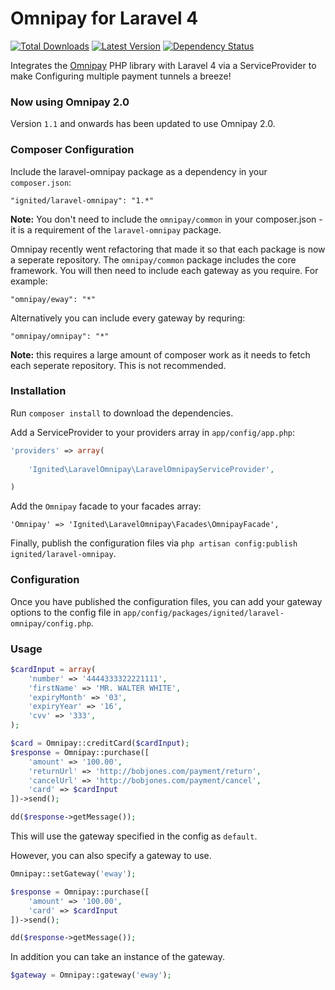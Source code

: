 Omnipay for Laravel 4
==============

[![Total Downloads](https://img.shields.io/packagist/dt/ignited/laravel-omnipay.svg)](https://packagist.org/packages/ignited/laravel-omnipay)
[![Latest Version](http://img.shields.io/packagist/v/ignited/laravel-omnipay.svg)](https://github.com/ignited/laravel-omnipay/releases)
[![Dependency Status](https://www.versioneye.com/php/ignited:laravel-omnipay/badge.svg)](https://www.versioneye.com/php/ignited:laravel-omnipay)

Integrates the [Omnipay](https://github.com/adrianmacneil/omnipay) PHP library with Laravel 4 via a ServiceProvider to make Configuring multiple payment tunnels a breeze!

### Now using Omnipay 2.0

Version `1.1` and onwards has been updated to use Omnipay 2.0.

### Composer Configuration

Include the laravel-omnipay package as a dependency in your `composer.json`:

    "ignited/laravel-omnipay": "1.*"
    
**Note:** You don't need to include the `omnipay/common` in your composer.json - it is a requirement of the `laravel-omnipay` package.

Omnipay recently went refactoring that made it so that each package is now a seperate repository. The `omnipay/common` package includes the core framework. You will then need to include each gateway as you require. For example:

    "omnipay/eway": "*"
    
Alternatively you can include every gateway by requring:

    "omnipay/omnipay": "*"

**Note:** this requires a large amount of composer work as it needs to fetch each seperate repository. This is not recommended.

### Installation

Run `composer install` to download the dependencies.

Add a ServiceProvider to your providers array in `app/config/app.php`:

```php
'providers' => array(
	
	'Ignited\LaravelOmnipay\LaravelOmnipayServiceProvider',

)
```

Add the `Omnipay` facade to your facades array:

	'Omnipay' => 'Ignited\LaravelOmnipay\Facades\OmnipayFacade',
	
Finally, publish the configuration files via `php artisan config:publish ignited/laravel-omnipay`.

### Configuration

Once you have published the configuration files, you can add your gateway options to the config file in `app/config/packages/ignited/laravel-omnipay/config.php`.

### Usage

```php
$cardInput = array(
	'number' => '4444333322221111',
	'firstName' => 'MR. WALTER WHITE',
	'expiryMonth' => '03',
	'expiryYear' => '16',
	'cvv' => '333',
);

$card = Omnipay::creditCard($cardInput);
$response = Omnipay::purchase([
	'amount' => '100.00',
	'returnUrl' => 'http://bobjones.com/payment/return',
	'cancelUrl' => 'http://bobjones.com/payment/cancel',
	'card' => $cardInput
])->send();

dd($response->getMessage());
```
    
This will use the gateway specified in the config as `default`.

However, you can also specify a gateway to use.

```php
Omnipay::setGateway('eway');

$response = Omnipay::purchase([
	'amount' => '100.00',
	'card' => $cardInput
])->send();

dd($response->getMessage());
```
    
In addition you can take an instance of the gateway.

```php
$gateway = Omnipay::gateway('eway');
```
